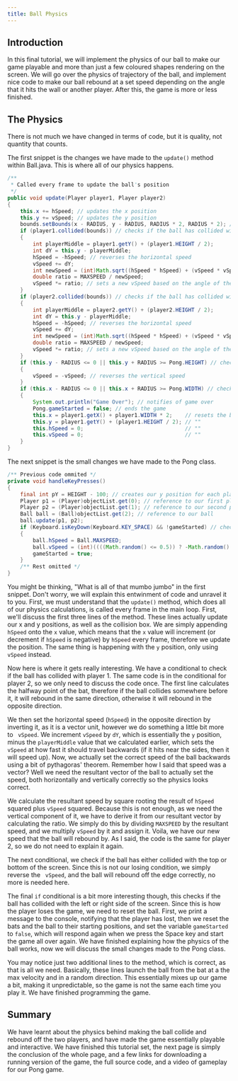 ```yaml
---
title: Ball Physics
---
```

## Introduction

In this final tutorial, we will implement the physics of our ball to make our game playable and more than just a few coloured shapes rendering on the screen. We will go over 
the physics of trajectory of the ball, and implement nice code to make our ball rebound at a set speed depending on the angle that it hits the wall or another player. After this,
the game is more or less finished.

## The Physics

There is not much we have changed in terms of code, but it is quality, not quantity that counts.

The first snippet is the changes we have made to the `update()` method within Ball.java. This is where all of our physics happens.

``` java
/**
 * Called every frame to update the ball's position
 */
public void update(Player player1, Player player2)
{
    this.x += hSpeed; // updates the x position
    this.y += vSpeed; // updates the y position
    bounds.setBounds(x - RADIUS, y - RADIUS, RADIUS * 2, RADIUS * 2); // updates the collision box
    if (player1.collided(bounds)) // checks if the ball has collided with player 1
    {
        int playerMiddle = player1.getY() + (player1.HEIGHT / 2);
        int dY = this.y - playerMiddle;
        hSpeed = -hSpeed; // reverses the horizontal speed
        vSpeed += dY;
        int newSpeed = (int)Math.sqrt((hSpeed * hSpeed) + (vSpeed * vSpeed));
        double ratio = MAXSPEED / newSpeed;
        vSpeed *= ratio; // sets a new vSpeed based on the angle of the ball hitting the player
    }
    if (player2.collided(bounds)) // checks if the ball has collided with player 2
    {
        int playerMiddle = player2.getY() + (player2.HEIGHT / 2);
        int dY = this.y - playerMiddle;
        hSpeed = -hSpeed; // reverses the horizontal speed
        vSpeed += dY;
        int newSpeed = (int)Math.sqrt((hSpeed * hSpeed) + (vSpeed * vSpeed));
        double ratio = MAXSPEED / newSpeed;
        vSpeed *= ratio; // sets a new vSpeed based on the angle of the ball hitting the player
    }
    if (this.y - RADIUS <= 0 || this.y + RADIUS >= Pong.HEIGHT) // checks if the ball has collided with the top or bottom
    {
        vSpeed = -vSpeed; // reverses the vertical speed
    }
    if (this.x - RADIUS <= 0 || this.x + RADIUS >= Pong.WIDTH) // checks if the ball has collided with the left or right wall
    {
        System.out.println("Game Over"); // notifies of game over
        Pong.gameStarted = false; // ends the game
        this.x = player1.getX() + player1.WIDTH * 2;    // resets the ball
        this.y = player1.getY() + (player1.HEIGHT / 2); // ""
        this.hSpeed = 0;								// ""
        this.vSpeed = 0;								// ""
    }
}
```

The next snippet is the small changes we have made to the Pong class.

``` java
/** Previous code ommited */
private void handleKeyPresses()
{
    final int pY = HEIGHT - 100; // creates our y position for each player (otherwise the player would go off the screen)
    Player p1 = (Player)objectList.get(0); // reference to our first player
    Player p2 = (Player)objectList.get(1); // reference to our second player 
    Ball ball = (Ball)objectList.get(2); // reference to our ball
    ball.update(p1, p2);
    if (Keyboard.isKeyDown(Keyboard.KEY_SPACE) && !gameStarted) // checks if the Space key is pressed and the game has not started
    {
        ball.hSpeed = Ball.MAXSPEED;
        ball.vSpeed = (int)((((Math.random() <= 0.5)) ? -Math.random() : Math.random()) * 10);
        gameStarted = true;
    }
    /** Rest omitted */
}
```

You might be thinking, "What is all of that mumbo jumbo" in the first snippet. Don't worry, we will explain this entwinment of code and unravel it to you. First, we must
understand that the `update()` method, which does all of our physics calculations, is called every frame in the main loop. First, we'll discuss the first three lines 
of the method. These lines actually update our x and y positions, as well as the collision box. We are simply appending `hSpeed` onto the `x` value,
which means that the `x` value will increment (or decrement if `hSpeed` is negative) by `hSpeed` every frame, therefore we update the position.
The same thing is happening with the `y` position, only using `vSpeed` instead.

Now here is where it gets really interesting. We have a conditional to check if the ball has collided with player 1. The same code is in the conditional for player 2, so we only
need to discuss the code once. The first line calculates the halfway point of the bat, therefore if the ball collides somewhere before it, it will rebound in the same direction, 
otherwise it will rebound in the opposite direction.

We then set the horizontal speed (`hSpeed`) in the opposite direction by inverting it, as it is a vector unit, however we do something a little bit more to `
vSpeed`. We increment `vSpeed` by `dY`, which is essentially the `y` position, minus the `playerMiddle` value that we calculated
earlier, which sets the `vSpeed` at how fast it should travel backwards (if it hits near the sides, then it will speed up). Now, we actually set the correct speed of the
ball backwards using a bit of pythagoras' theorem. Remember how I said that speed was a vector? Well we need the resultant vector of the ball to actually set the speed, both 
horizontally and vertically correctly so the physics looks correct.

We calculate the resultant speed by square rooting the result of `hSpeed` squared plus `vSpeed` squared. Because this is not enough, as we need the vertical
component of it, we have to derive it from our resultant vector by calculating the ratio. We simply do this by dividing `MAXSPEED` by the resultant speed, and we
multiply `vSpeed` by it and assign it. Voila, we have our new speed that the ball will rebound by. As I said, the code is the same for player 2, so we do not need to 
explain it again.

The next conditional, we check if the ball has either collided with the top or bottom of the screen. Since this is not our losing condition, we simply reverse the `
vSpeed`, and the ball will rebound off the edge correctly, no more is needed here.

The final `if` conditional is a bit more interesting though, this checks if the ball has collided with the left or right side of the screen. Since this is how the 
player loses the game, we need to reset the ball. First, we print a message to the console, notifying that the player has lost, then we reset the bats and the ball to their 
starting positions, and set the variable `gameStarted` to `false`, which will respond again when we press the Space key and start the game all over again.
We have finished explaining how the physics of the ball works, now we will discuss the small changes made to the Pong class.

You may notice just two additional lines to the method, which is correct, as that is all we need. Basically, these lines launch the ball from the bat at a the max velocity and
in a random direction. This essentially mixes up our game a bit, making it unpredictable, so the game is not the same each time you play it. We have finished programming the game.

## Summary

We have learnt about the physics behind making the ball collide and rebound off the two players, and have made the game essentially playable and interactive. We have finished this
tutorial set, the next page is simply the conclusion of the whole page, and a few links for downloading a running version of the game, the full source code, and a video of gameplay
for our Pong game.
